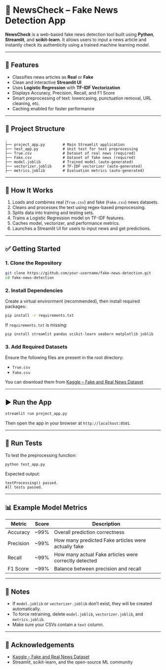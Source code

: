 # 🔎 NewsCheck – Fake News Detection App

**NewsCheck** is a web-based fake news detection tool built using **Python**, **Streamlit**, and **scikit-learn**. It allows users to input a news article and instantly check its authenticity using a trained machine learning model.

---

## 🚀 Features

- Classifies news articles as **Real** or **Fake**
- Clean and interactive **Streamlit UI**
- Uses **Logistic Regression** with **TF-IDF Vectorization**
- Displays Accuracy, Precision, Recall, and F1 Score
- Smart preprocessing of text: lowercasing, punctuation removal, URL cleaning, etc.
- Caching enabled for faster performance

---

## 📁 Project Structure

```
.
├── project_app.py        # Main Streamlit application
├── test_app.py           # Unit test for text preprocessing
├── True.csv              # Dataset of real news (required)
├── Fake.csv              # Dataset of fake news (required)
├── model.joblib          # Trained model (auto-generated)
├── vectorizer.joblib     # TF-IDF vectorizer (auto-generated)
├── metrics.joblib        # Evaluation metrics (auto-generated)
```

---

## 🧠 How It Works

1. Loads and combines real (`True.csv`) and fake (`Fake.csv`) news datasets.
2. Cleans and processes the text using regex-based preprocessing.
3. Splits data into training and testing sets.
4. Trains a Logistic Regression model on TF-IDF features.
5. Caches model, vectorizer, and performance metrics.
6. Launches a Streamlit UI for users to input news and get predictions.

---

## ✅ Getting Started

### 1. Clone the Repository

```bash
git clone https://github.com/your-username/fake-news-detection.git
cd fake-news-detection
```

### 2. Install Dependencies

Create a virtual environment (recommended), then install required packages:

```bash
pip install -r requirements.txt
```

If `requirements.txt` is missing:

```bash
pip install streamlit pandas scikit-learn seaborn matplotlib joblib
```

### 3. Add Required Datasets

Ensure the following files are present in the root directory:

- `True.csv`
- `Fake.csv`

You can download them from [Kaggle – Fake and Real News Dataset](https://www.kaggle.com/clmentbisaillon/fake-and-real-news-dataset)

---

## ▶️ Run the App

```bash
streamlit run project_app.py
```

Then open the app in your browser at `http://localhost:8501`.

---

## 🧪 Run Tests

To test the preprocessing function:

```bash
python test_app.py
```

Expected output:

```
textProcessing() passed.
All tests passed.
```

---

## 📊 Example Model Metrics

| Metric     | Score  | Description                                       |
|------------|--------|---------------------------------------------------|
| Accuracy   | ~99%   | Overall prediction correctness                    |
| Precision  | ~99%   | How many predicted Fake articles were actually fake |
| Recall     | ~99%   | How many actual Fake articles were correctly detected |
| F1 Score   | ~99%   | Balance between precision and recall              |

---

## 📌 Notes

- If `model.joblib` or `vectorizer.joblib` don’t exist, they will be created automatically.
- To force retraining, delete `model.joblib`, `vectorizer.joblib`, and `metrics.joblib`.
- Make sure your CSVs contain a `text` column.

---

## 🙌 Acknowledgements

- [Kaggle – Fake and Real News Dataset](https://www.kaggle.com/clmentbisaillon/fake-and-real-news-dataset)
- Streamlit, scikit-learn, and the open-source ML community
